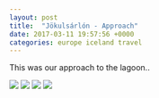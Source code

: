```yaml
---
layout: post
title:  "Jökulsárlón - Approach"
date: 2017-03-11 19:57:56 +0000
categories: europe iceland travel
---
```


This was our approach to the lagoon..

<img src="https://sa220030efa07d.blob.core.windows.net/images/2019/07/img_20170312_160236.jpg">

<img src="https://sa220030efa07d.blob.core.windows.net/images/2019/07/img_20170312_160016.jpg">

<img src="https://sa220030efa07d.blob.core.windows.net/images/2019/07/img_20170312_160018_01.jpg">

<img src="https://sa220030efa07d.blob.core.windows.net/images/2019/07/img_20170312_160043.jpg">
